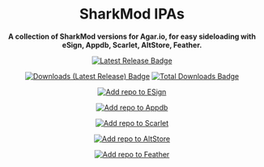 <h1 align="center">SharkMod IPAs</h1>

<p align="center"><strong>A collection of SharkMod versions for Agar.io, for easy sideloading with eSign, Appdb, Scarlet, AltStore, Feather.</strong></p>

<p align="center">
  <a href="https://github.com/TestAccountFooBar/SharkAgar/releases/latest"><img src="https://img.shields.io/github/v/release/TestAccountFooBar/SharkAgar/?color=%232ea44f&label=Latest%20Release" alt="Latest Release Badge"></a>
</p>

<p align="center">
    <a href="https://github.com/TestAccountFooBar/SharkAgar/releases/latest"><img src="https://img.shields.io/github/downloads/TestAccountFooBar/SharkAgar/latest/total?color=%23007BFF&label=Downloads%20(Latest%20Release)" alt="Downloads (Latest Release) Badge"></a>
    <a href="https://github.com/TestAccountFooBar/SharkAgar/releases"><img src="https://img.shields.io/github/downloads/TestAccountFooBar/SharkAgar/total?color=%23007BFF&label=Total%20Downloads" alt="Total Downloads Badge"></a>
</p>

<p align="center">
    <a href="https://fwuf.in/#/esign://addsource?url=https://raw.githubusercontent.com/TestAccountFooBar/SharkAgar/main/apps.json">
    <img src="https://img.shields.io/badge/Add%20repo%20to%20ESign-%20blue?style=for-the-badge&color=1e90ff" alt="Add repo to ESign">
  </a>
</p>

<p align="center">
    <a href="https://appdb.to/repos/import?url=https://raw.githubusercontent.com/TestAccountFooBar/SharkAgar/main/apps.json">
    <img src="https://img.shields.io/badge/Add%20repo%20to%20Appdb-%20blue?style=for-the-badge&color=0048ba" alt="Add repo to Appdb">
  </a>
</p>

<p align="center">
    <a href="scarlet://repo=https://raw.githubusercontent.com/TestAccountFooBar/SharkAgar/main/apps.json">
    <img src="https://img.shields.io/badge/Add%20repo%20to%20Scarlet-%20red?style=for-the-badge&color=ff0000" alt="Add repo to Scarlet">
  </a>
</p>

<p align="center">
    <a href="altstore://source?url=https://raw.githubusercontent.com/TestAccountFooBar/SharkAgar/main/apps.json">
    <img src="https://img.shields.io/badge/Add%20repo%20to%20AltStore-%202E7E85?style=for-the-badge&color=2E7E85" alt="Add repo to AltStore">
  </a>
</p>

<p align="center">
    <a href="feather://source/https://raw.githubusercontent.com/TestAccountFooBar/SharkAgar/main/apps.json">
    <img src="https://img.shields.io/badge/Add%20repo%20to%20Feather-%20blue?style=for-the-badge&color=808BF8" alt="Add repo to Feather">
  </a>
</p>

